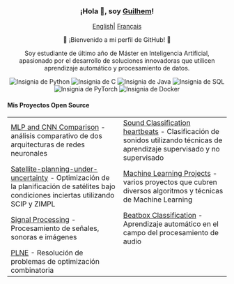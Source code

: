 <div align="center">
    <h3>¡Hola 👋, soy <a href="https://github.com/GuilleRTB">Guilhem</a>!</h3>
        <a href="https://github.com/GuilleRTB/GuilleRTB/blob/main/README.md"><span>English</span></a>|
        <a href="https://github.com/GuilleRTB/GuilleRTB/blob/main/README_FR.md"><span>Français</span></a>
    </p>
    <p>🌟 ¡Bienvenido a mi perfil de GitHub! 🌟
    </p>
    <p>Soy estudiante de último año de Máster en Inteligencia Artificial, apasionado por el desarrollo de soluciones innovadoras que utilicen aprendizaje automático y procesamiento de datos.</p>
    <!-- Añadir los badges -->
    <p align="center">
        <img src="https://img.shields.io/badge/Python-3776AB?style=for-the-badge&logo=python&logoColor=white" alt="Insignia de Python"/>
        <img src="https://img.shields.io/badge/C-00599C?style=for-the-badge&logo=c&logoColor=white" alt="Insignia de C"/>
        <img src="https://img.shields.io/badge/Java-007396?style=for-the-badge&logo=java&logoColor=white" alt="Insignia de Java"/>
        <img src="https://img.shields.io/badge/SQL-4479A1?style=for-the-badge&logo=postgresql&logoColor=white" alt="Insignia de SQL"/>
        <img src="https://img.shields.io/badge/PyTorch-EE4C2C?style=for-the-badge&logo=pytorch&logoColor=white" alt="Insignia de PyTorch"/>
        <img src="https://img.shields.io/badge/Docker-2496ED?style=for-the-badge&logo=docker&logoColor=white" alt="Insignia de Docker"/>
    </p>
    <h4 align="left">Mis Proyectos Open Source</h4>
    <table align="center">
        <tr>
            <td><a href="https://github.com/GuilleRTB/Computer-vision-Comparison-of-MLP-and-CNN">MLP and CNN Comparison</a> - análisis comparativo de dos arquitecturas de redes neuronales</td>
            <td><a href="https://github.com/GuilleRTB/Classification-de-son-Apprentissage-Automatique">Sound Classification heartbeats</a> - Clasificación de sonidos utilizando técnicas de aprendizaje supervisado y no supervisado</td>
        </tr>
        <tr>
            <td><a href="https://github.com/paul-sabatier-research-projects/Satellite-planning-under-uncertainty">Satellite-planning-under-uncertainty</a> - Optimización de la planificación de satélites bajo condiciones inciertas utilizando SCIP y ZIMPL</td>
            <td><a href="https://github.com/GuilleRTB/Machine-Learning">Machine Learning Projects</a> - varios proyectos que cubren diversos algoritmos y técnicas de Machine Learning</td>
        </tr>
        <tr>
            <td><a href="https://github.com/GuilleRTB/Traitement-Signal-Son-et-Image">Signal Processing</a> - Procesamiento de señales, sonoras e imágenes</td>
        <td><a href="https://github.com/GuilleRTB/Sound-Classification-Beatbox">Beatbox Classification</a> - Aprendizaje automático en el campo del procesamiento de audio</td>
        </tr>
        <tr>
            <td><a href="https://github.com/GuilleRTB/PLNE">PLNE</a> - Resolución de problemas de optimización combinatoria</td>
        </tr>
    </table>
</div>
